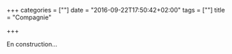 +++
categories = [""]
date = "2016-09-22T17:50:42+02:00"
tags = [""]
title = "Compagnie"

+++

En construction...
